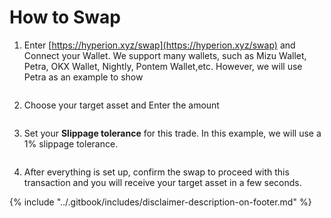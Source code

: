 # How to Swap



1. Enter [https://hyperion.xyz/swap](https://hyperion.xyz/swap) and Connect your Wallet. We support many wallets, such as Mizu Wallet, Petra, OKX Wallet, Nightly, Pontem Wallet,etc. However, we will use Petra as an example to show

<figure><img src="../.gitbook/assets/image (7).png" alt=""><figcaption></figcaption></figure>

2. Choose your target asset and Enter the amount

<figure><img src="../.gitbook/assets/image (11).png" alt=""><figcaption></figcaption></figure>

3. Set your **Slippage tolerance** for this trade. In this example, we will use a 1% slippage tolerance.

<figure><img src="../.gitbook/assets/image (12).png" alt=""><figcaption></figcaption></figure>

4. After everything is set up, confirm the swap to proceed with this transaction and you will receive your target asset in a few seconds.



{% include "../.gitbook/includes/disclaimer-description-on-footer.md" %}
